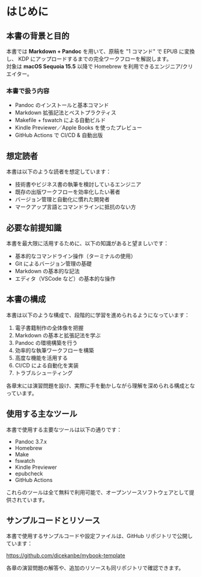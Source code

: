 # はじめに

## 本書の背景と目的
本書では **Markdown + Pandoc** を用いて、原稿を "1 コマンド" で EPUB に変換し、
KDP にアップロードするまでの完全ワークフローを解説します。  
対象は **macOS Sequoia 15.5** 以降で Homebrew を利用できるエンジニア/クリエイター。

### 本書で扱う内容

- Pandoc のインストールと基本コマンド
- Markdown 拡張記法とベストプラクティス
- Makefile + fswatch による自動ビルド
- Kindle Previewer／Apple Books を使ったプレビュー
- GitHub Actions で CI/CD & 自動出版

## 想定読者

本書は以下のような読者を想定しています：

- 技術書やビジネス書の執筆を検討しているエンジニア
- 既存の出版ワークフローを効率化したい著者
- バージョン管理と自動化に慣れた開発者
- マークアップ言語とコマンドラインに抵抗のない方

## 必要な前提知識

本書を最大限に活用するために、以下の知識があると望ましいです：

- 基本的なコマンドライン操作（ターミナルの使用）
- Git によるバージョン管理の基礎
- Markdown の基本的な記法
- エディタ（VSCode など）の基本的な操作

## 本書の構成

本書は以下のような構成で、段階的に学習を進められるようになっています：

1. 電子書籍制作の全体像を把握
2. Markdown の基本と拡張記法を学ぶ
3. Pandoc の環境構築を行う
4. 効率的な執筆ワークフローを構築
5. 高度な機能を活用する
6. CI/CD による自動化を実装
7. トラブルシューティング

各章末には演習問題を設け、実際に手を動かしながら理解を深められる構成となっています。

## 使用する主なツール

本書で使用する主要なツールは以下の通りです：

- Pandoc 3.7.x
- Homebrew
- Make
- fswatch
- Kindle Previewer
- epubcheck
- GitHub Actions

これらのツールは全て無料で利用可能で、オープンソースソフトウェアとして提供されています。

## サンプルコードとリソース

本書で使用するサンプルコードや設定ファイルは、GitHub リポジトリで公開しています：

https://github.com/dicekanbe/mybook-template

各章の演習問題の解答や、追加のリソースも同リポジトリで確認できます。
